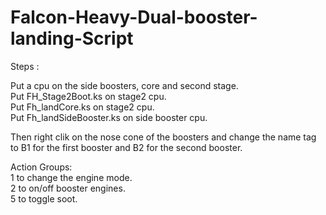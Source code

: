 # Falcon-Heavy-Dual-booster-landing-Script

Steps : 

Put a cpu on the side boosters, core and second stage.  
Put FH_Stage2Boot.ks on stage2 cpu.    
Put Fh_landCore.ks on stage2 cpu.    
Put Fh_landSideBooster.ks on side booster cpu. 

Then right clik on the nose cone of the boosters and change the name tag to B1 for the first booster and B2 for the second booster.

Action Groups:  
1 to change the engine mode.  
2 to on/off booster engines.   
5 to toggle soot.  
